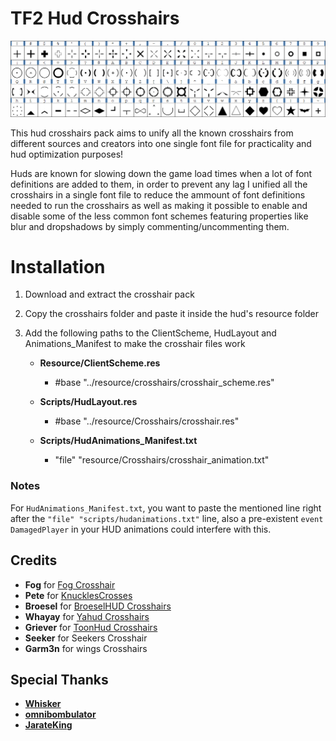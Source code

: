 # TF2 Hud Crosshairs

![Screenshot](https://raw.githubusercontent.com/Hypnootize/TF2-Hud-Crosshairs/master/crosshairs/TF2Crosshairs.png)

This hud crosshairs pack aims to unify all the known crosshairs from different sources and creators into one single font file for practicality and hud optimization purposes!

Huds are known for slowing down the game load times when a lot of font definitions are added to them, in order to prevent any lag I unified all the crosshairs in a single font file to reduce the ammount of font definitions needed to run the crosshairs as well as making it possible to enable and disable some of the less common font schemes featuring properties like blur and dropshadows by simply commenting/uncommenting them.

# Installation

1) Download and extract the crosshair pack

2) Copy the crosshairs folder and paste it inside the hud's resource folder

3) Add the following paths to the ClientScheme, HudLayout and Animations_Manifest to make the crosshair files work

   - **Resource/ClientScheme.res**
       - #base "../resource/crosshairs/crosshair_scheme.res"


   - **Scripts/HudLayout.res**
       - #base "../resource/Crosshairs/crosshair.res"


   - **Scripts/HudAnimations_Manifest.txt**
       - "file" "resource/Crosshairs/crosshair_animation.txt"


### Notes
For `HudAnimations_Manifest.txt`, you want to paste the mentioned line right after the `"file" "scripts/hudanimations.txt"` line, also a pre-existent `event DamagedPlayer` in your HUD animations could interfere with this.

## Credits
- **Fog** for [Fog Crosshair](https://www.teamfortress.tv/14702/release-fogs-crosshairs-v3)
- **Pete** for [KnucklesCrosses](https://www.teamfortress.tv/26790/official-knucklescrosses-release)
- **Broesel** for [BroeselHUD Crosshairs](https://sourceforge.net/projects/broeselhud)
- **Whayay** for [Yahud Crosshairs](https://github.com/whayay/yahud)
- **Griever** for [ToonHud Crosshairs](https://toonhud.com/)
- **Seeker** for Seekers Crosshair
- **Garm3n** for wings Crosshairs

## Special Thanks
- [**Whisker**](https://github.com/rbjaxter)
- [**omnibombulator**](https://github.com/omnibombulator)
- [**JarateKing**](https://github.com/JarateKing)